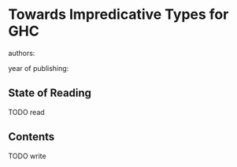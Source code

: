 # Towards Impredicative Types for GHC

authors:

year of publishing:


## State of Reading
TODO read


## Contents
TODO write
